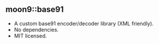 ## moon9::base91
- A custom base91 encoder/decoder library (XML friendly).
- No dependencies.
- MIT licensed.
